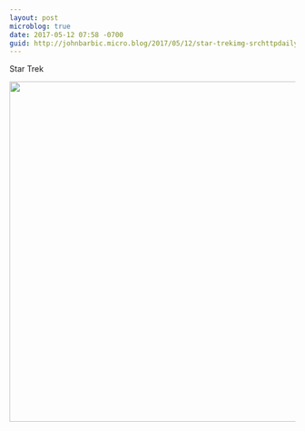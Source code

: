 ```yaml
---
layout: post
microblog: true
date: 2017-05-12 07:58 -0700
guid: http://johnbarbic.micro.blog/2017/05/12/star-trekimg-srchttpdailymicrobloguploadseecjpg.html
---
```

Star Trek

<img src="http://johnbarbic.micro.blog/uploads/2017/5972e263ec.jpg" width="600" height="600" style="height: auto" />
